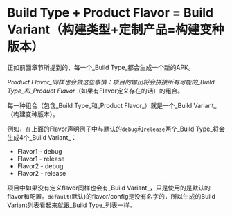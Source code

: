 # Build Type  + Product Flavor = Build Variant（构建类型+定制产品=构建变种版本）

正如前面章节所提到的，每一个_Build Type_都会生成一个新的APK。

_Product Flavor_同样也会做这些事情：项目的输出将会拼接所有可能的_Build Type_和_Product Flavor_（如果有Flavor定义存在的话）的组合。

每一种组合（包含_Build Type_和_Product Flavor_）就是一个_Build Variant_（构建变种版本）。

例如，在上面的Flavor声明例子中与默认的`debug`和`release`两个_Build Type_将会生成4个_Build Variant_：

* Flavor1 - debug
* Flavor1 - release
* Flavor2 - debug
* Flavor2 - release

项目中如果没有定义flavor同样也会有_Build Variant_，只是使用的是默认的flavor和配置。`default`(默认)的flavor/config是没有名字的，所以生成的Build Variant列表看起来就跟_Build Type_列表一样。
